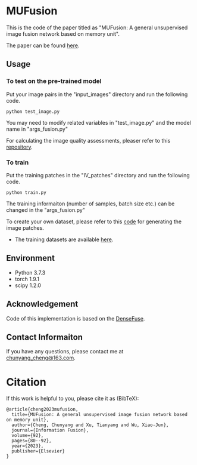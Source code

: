# MUFusion
This is the code of the paper titled as "MUFusion: A general unsupervised image fusion network based on memory unit". 

The paper can be found [here](https://www.sciencedirect.com/science/article/abs/pii/S1566253522002202).

## Usage

### To test on the pre-trained model
Put your image pairs in the "input_images" directory and run the following code. 
```
python test_image.py
```
You may need to modify related variables in "test_image.py" and the model name in "args_fusion.py"

For calculating the image quality assessments, pleaser refer to this [repository](https://github.com/Linfeng-Tang/SeAFusion/tree/main/Evaluation).

### To train
Put the training patches in the "IV_patches" directory and run the following code.
```
python train.py
```
The training informaiton (number of samples, batch size etc.) can be changed in the "args_fusion.py"

To create your own dataset, please refer to this [code](https://github.com/AWCXV/MUFusion/blob/main/ir_vis/IV_patches/Generating_patches.py) for generating the image patches.
- The training datasets are available [here](https://drive.google.com/drive/folders/1Tf6wwgGhRE7X8g4pLVFAXBdSZdXfgogJ?usp=share_link).

## Environment
- Python 3.7.3
- torch 1.9.1
- scipy 1.2.0

## Acknowledgement
Code of this implementation is based on the [DenseFuse](https://github.com/hli1221/densefuse-pytorch).

## Contact Informaiton
If you have any questions, please contact me at <chunyang_cheng@163.com>.

# Citation
If this work is helpful to you, please cite it as (BibTeX):
```
@article{cheng2023mufusion,
  title={MUFusion: A general unsupervised image fusion network based on memory unit},
  author={Cheng, Chunyang and Xu, Tianyang and Wu, Xiao-Jun},
  journal={Information Fusion},
  volume={92},
  pages={80--92},
  year={2023},
  publisher={Elsevier}
}
```
